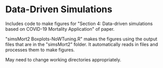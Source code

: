 # Data-Driven Simulations

Includes code to make figures for "Section 4: Data-driven simulations based on COVID-19 Mortality Application" of paper.

"simsMort2 Boxplots-NoWTuning.R" makes the figures using the output files that are in the "simsMort2" folder. It automatically reads in files and processes them to make figures.

May need to change working directories appropriately.
